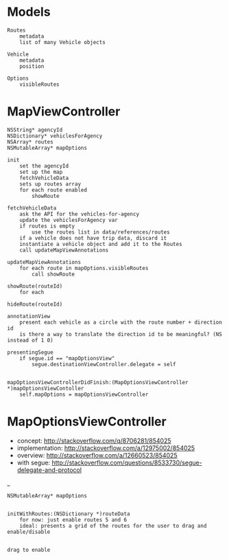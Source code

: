 

Models
==

    Routes
        metadata
        list of many Vehicle objects

    Vehicle
        metadata
        position

    Options
        visibleRoutes


MapViewController
==

    NSString* agencyId
    NSDictionary* vehiclesForAgency
    NSArray* routes
    NSMutableArray* mapOptions

    init
        set the agencyId
        set up the map
        fetchVehicleData
        sets up routes array
        for each route enabled
            showRoute

    fetchVehicleData
        ask the API for the vehicles-for-agency
        update the vehiclesForAgency var
        if routes is empty
            use the routes list in data/references/routes
        if a vehicle does not have trip data, discard it
        instantiate a vehicle object and add it to the Routes
        call updateMapViewAnnotations

    updateMapViewAnnotations
        for each route in mapOptions.visibleRoutes
            call showRoute

    showRoute(routeId)
        for each 

    hideRoute(routeId)

    annotationView
        present each vehicle as a circle with the route number + direction id
        is there a way to translate the direction id to be meaningful? (NS instead of 1 0)

    presentingSegue
        if segue.id == "mapOptionsView"
            segue.destinationViewController.delegate = self


    mapOptionsViewControllerDidFinish:(MapOptionsViewController *)mapOptionsViewContoller
        self.mapOptions = mapOptionsViewController


MapOptionsViewController
==

- concept: http://stackoverflow.com/q/8706281/854025
- implementation: http://stackoverflow.com/a/12975002/854025
- overview: http://stackoverflow.com/a/12660523/854025
- with segue: http://stackoverflow.com/questions/8533730/segue-delegate-and-protocol

_

    NSMutableArray* mapOptions

    
    initWithRoutes:(NSDictionary *)routeData
        for now: just enable routes 5 and 6
        ideal: presents a grid of the routes for the user to drag and enable/disable


    drag to enable

